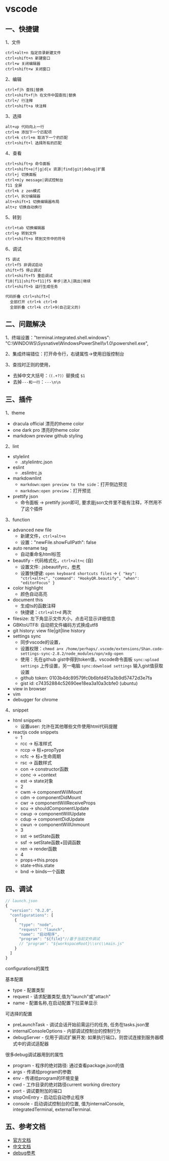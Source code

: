 <!-- 2017/5/16  -->

# vscode

## 一、快捷键

1、文件

```shell
ctrl+alt+n 指定目录新建文件
ctrl+shift+n 新建窗口
ctrl+w 关闭编辑器
ctrl+shift+w 关闭窗口
```

2、编辑

```shell
ctrl+f|h 查找|替换
ctrl+shift+f|h 在文件中国查找|替换
ctrl+/ 行注释
ctrl+shift+a 块注释
```

3、选择

```shell
alt+up 代码向上一行
ctrl+m 添加下一个匹配项
ctrl+k ctrl+m 取消下一个的匹配
ctrl+shift+l 选择所有的匹配
```

4、查看

```shell
ctrl+shift+p 命令面板
ctrl+shift+e|f|g|d|x 资源|find|git|debug|扩展
ctrl+j 切换面板
ctrl+m|y message|调试控制台
f11 全屏
ctrl+k z zen模式
ctrl+\ 拆分编辑器
alt+shift+1 切换编辑器布局
alt+z 切换自动换行
```

5、转到

```shell
ctrl+tab 切换编辑器
ctrl+p 转到文件
ctrl+shift+o 转到文件中的符号
```

6、调试

```shell
f5 调试
ctrl+f5 非调试启动
shift+f5 停止调试
ctrl+shift+f5 重启调试
f10|f11|shift+f11|f5 单步|进入|跳出|继续
ctrl+shift+b 运行生成任务
```

```shell
代码折叠 ctrl+shift+[
  全部打开 ctrl+k ctrl+0
  全部折叠 ctrl+k ctrl+9(自己定义的)
```

## 二、问题解决

1、终端设置："terminal.integrated.shell.windows": "C:\\WINDOWS\\Sysnative\\WindowsPowerShell\\v1.0\\powershell.exe",

2、集成终端错位：打开命令行，右键属性->使用旧版控制台

3、查找时正则的使用，

- 去掉中文大括号：`（(.+?)）`替换成 `$1`
- 去掉`---和一行`：`---\n\n`

## 三、插件

1、theme

- dracula official 漂亮的theme color
- one dark pro 漂亮的theme color
- markdown preview github styling

2、lint

- stylelint
  - .stylelintrc.json
- eslint
  - .eslintrc.js
- markdownlint
  - `markdown:open preview to the side`：打开侧边预览
  - `markdown:open preview`：打开预览
- prettify json
  - 命令面板 -> prettify json即可, 要求是json文件里不能有注释，不然用不了这个插件

3、function

- advanced new file
  - 新建文件，`ctrl+alt+n`
  - 设置："newFile.showFullPath": false
- auto rename tag
  - 自动重命名html标签
- beautify - 代码格式化，`ctrl+alt+c` (自)
  - 设置文件: .jsbeautifyrc，[参考](https://github.com/victorporof/Sublime-HTMLPrettify/blob/master/.jsbeautifyrc)
  - 设置快捷键: `open keyboard shortcuts files` -> `{ "key": "ctrl+alt+c", "command": "HookyQR.beautify", "when": "editorFocus" }`
- color highlight
  - 颜色自动高亮
- document this
  - 生成ts的函数注释
  - 快捷键：`ctrl+alt+d` 两次
- filesize: 左下角显示文件大小，点击可显示详细信息
- GBKtoUTF8: 自动把文件编码方式换成utf8
- git history: view file|git|line history
- settings sync
  - 同步vscode的设置，
  - 设置权限：`chmod a+x /home/perhaps/.vscode/extensions/Shan.code-settings-sync-2.8.2/node_modules/opn/xdg-open`
  - 使用：先在github gist中得到token值，vscode命令面板 `sync:upload settings` 上传设置，另一电脑 `sync:download settings` 输入gist值获取设置
  - github token: 0103b4dc89579fc0b6bfd451a3b9d57472d3e7fa 
  - gist id: c74352884c52690ee18ea3a10a3cbfe0 (ubuntu)
- view in browser
- vim
- debugger for chrome

4、snippet

- html snippets
  - 设置user: 允许在其他哪些文件使用html代码提醒
- reactjs code snippets
  - 1
  - rcc → 标准样式
  - rccp → 标+propType
  - rcfc → 标+生命周期
  - rsc → 函数样式
  - con → constructor函数
  - conc → +context
  - est → state对象
  - 2
  - cwm → componentWillMount
  - cdm → componentDidMount
  - cwr → componentWillReceiveProps
  - scu → shouldComponentUpdate
  - cwup → componentWillUpdate
  - cdup → componentDidUpdate
  - cwun → componentWillUnmount
  - 3
  - sst → setState函数
  - ssf → setState函数+回调函数
  - ren → render函数
  - 4
  - props→this.props
  - state→this.state
  - bnd → binds一个函数

## 四、调试

```js
// launch.json
{
  "version": "0.2.0",
  "configurations": [
    {
      "type": "node",
      "request": "launch",
      "name": "启动程序",
      "program": "${file}"//基于当前文件调试
      // "program": "${workspaceRoot}\\src\\main.js"
    }
  ]
}
```

configurations的属性

基本配置

- type - 配置类型
- request - 请求配置类型,值为"launch"或"attach"
- name - 配置名称,在启动配置下拉菜单显示

可选择的配置

- preLaunchTask - 调试会话开始前需运行的任务, 任务在tasks.json里
- internalConsoleOptions - 内部调试控制台的控制行为
- debugServer - 仅用于调试扩展开发: 如果执行端口，则尝试连接到服务器模式中的调试适配器

很多debug调试器用到的属性

- program - 程序的绝对路径: 通过查看package.json的值
- args - 传递给program的参数
- env - 传递给program的环境变量
- cwd - 工作目录的绝对路径current working directory
- port - 调试要附加的端口
- stopOnEntry - 启动后自动停止程序
- console - 启动调试控制台的位置, 值为internalConsole, integratedTerminal,  externalTerminal.

## 五、参考文档

- [官方文档](https://code.visualstudio.com/docs#vscode)
- [中文文档](https://jeasonstudio.gitbooks.io/vscode-cn-doc/content/)
- [debug参考](https://code.visualstudio.com/docs/editor/debugging)
